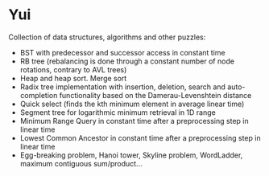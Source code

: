 Yui
===

Collection of data structures, algorithms and other puzzles:
- BST with predecessor and successor access in constant time
- RB tree (rebalancing is done through a constant number of node rotations, contrary to AVL trees)
- Heap and heap sort. Merge sort
- Radix tree implementation with insertion, deletion, search and auto-completion functionality based on the Damerau-Levenshtein distance
- Quick select (finds the kth minimum element in average linear time)
- Segment tree for logarithmic minimum retrieval in 1D range 
- Minimum Range Query in constant time after a preprocessing step in linear time
- Lowest Common Ancestor in constant time after a preprocessing step in linear time
- Egg-breaking problem, Hanoi tower, Skyline problem, WordLadder, maximum contiguous sum/product...
